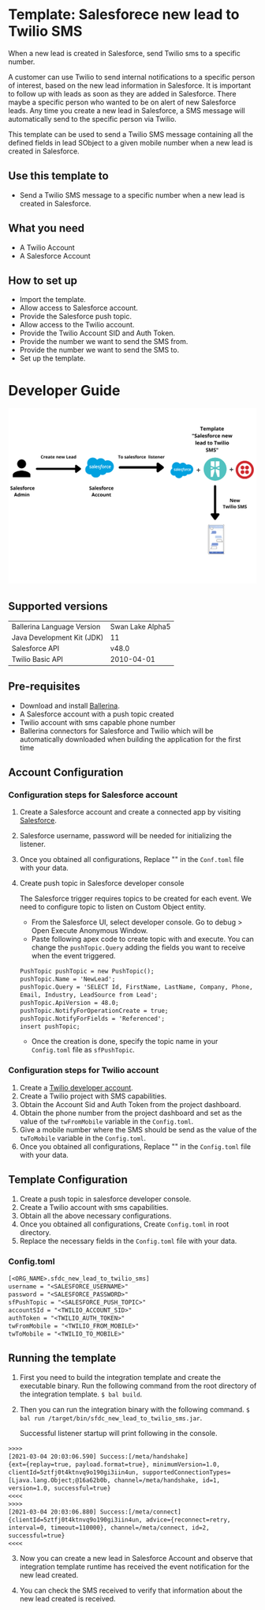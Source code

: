 # Template: Salesforece new lead to Twilio SMS

When a new lead is created in Salesforce, send Twilio sms to a specific number.

A customer can use Twilio to send internal notifications to a specific person of interest, based on the new lead information in Salesforce. 
It is important to follow up with leads as soon as they are added in Salesforce. There maybe a specific person who wanted to be on 
alert of new Salesforce leads. Any time you create a new lead in Salesforce, a SMS message will automatically send to 
the specific person via Twilio.

This template can be used to send a Twilio SMS message containing all 
the defined fields in lead SObject to a given mobile number when a new lead is created in Salesforce.

## Use this template to
- Send a Twilio SMS message to a specific number when a new lead is created in Salesforce.

## What you need
- A Twilio Account
- A Salesforce Account

## How to set up
- Import the template.
- Allow access to Salesforce account.
- Provide the Salesforce push topic.
- Allow access to the Twilio account.
- Provide the Twilio Account SID and Auth Token.
- Provide the number we want to send the SMS from.
- Provide the number we want to send the SMS to.
- Set up the template. 

# Developer Guide

<p align="center">
<img src="./docs/images/template_flow.png?raw=true" alt="Salesforce-GSheet Integration template overview"/>
</p>

## Supported versions

<table>
  <tr>
   <td>Ballerina Language Version
   </td>
   <td>Swan Lake Alpha5
   </td>
  </tr>
  <tr>
   <td>Java Development Kit (JDK) 
   </td>
   <td>11
   </td>
  </tr>
  <tr>
   <td>Salesforce API 
   </td>
   <td>v48.0
   </td>
  </tr>
  <tr>
   <td>Twilio Basic API
   </td>
   <td>2010-04-01
   </td>
  </tr>
</table>


## Pre-requisites
* Download and install [Ballerina](https://ballerinalang.org/downloads/).
* A Salesforce account with a push topic created
* Twilio account with sms capable phone number
* Ballerina connectors for Salesforce and Twilio which will be automatically downloaded when building the application for the first time


## Account Configuration

### Configuration steps for Salesforce account
1. Create a Salesforce account and create a connected app by visiting [Salesforce](https://www.salesforce.com). 
2. Salesforce username, password will be needed for initializing the listener. 
3. Once you obtained all configurations, Replace "" in the `Conf.toml` file with your data.
4.  Create push topic in Salesforce developer console

    The Salesforce trigger requires topics to be created for each event. We need to configure topic to listen on Custom Object entity.

    * From the Salesforce UI, select developer console. Go to debug > Open Execute Anonymous Window. 
    * Paste following apex code to create topic with <NewLead> and execute. You can change the `pushTopic.Query` adding the fields you want to receive when the event triggered.
    ```apex
    PushTopic pushTopic = new PushTopic();
    pushTopic.Name = 'NewLead';
    pushTopic.Query = 'SELECT Id, FirstName, LastName, Company, Phone, Email, Industry, LeadSource from Lead';
    pushTopic.ApiVersion = 48.0;
    pushTopic.NotifyForOperationCreate = true;
    pushTopic.NotifyForFields = 'Referenced';
    insert pushTopic;
    ```
    * Once the creation is done, specify the topic name in your `Config.toml` file as `sfPushTopic`.

### Configuration steps for Twilio account

1. Create a [Twilio developer account](https://www.twilio.com/). 
2. Create a Twilio project with SMS capabilities.
3. Obtain the Account Sid and Auth Token from the project dashboard.
4. Obtain the phone number from the project dashboard and set as the value of the `twFromMobile` variable in the `Config.toml`.
5. Give a mobile number where the SMS should be send as the value of the `twToMobile` variable in the `Config.toml`.
6. Once you obtained all configurations, Replace "" in the `Config.toml` file with your data.

## Template Configuration

1. Create a push topic in salesforce developer console.
2. Create a Twilio account with sms capabilities.
3. Obtain all the above necessary configurations.
4. Once you obtained all configurations, Create `Config.toml` in root directory.
5. Replace the necessary fields in the `Config.toml` file with your data.

### Config.toml 

```
[<ORG_NAME>.sfdc_new_lead_to_twilio_sms]
username = "<SALESFORCE_USERNAME>"
password = "<SALESFORCE_PASSWORD>"
sfPushTopic = "<SALESFORCE_PUSH_TOPIC>"
accountSId = "<TWILIO_ACCOUNT_SID>"
authToken = "<TWILIO_AUTH_TOKEN>"
twFromMobile = "<TWILIO_FROM_MOBILE>"
twToMobile = "<TWILIO_TO_MOBILE>" 
```

## Running the template

1. First you need to build the integration template and create the executable binary. Run the following command from the root directory of the integration template. 
`$ bal build`. 

2. Then you can run the integration binary with the following command. 
`$ bal run /target/bin/sfdc_new_lead_to_twilio_sms.jar`. 

    Successful listener startup will print following in the console.
```
>>>>
[2021-03-04 20:03:06.590] Success:[/meta/handshake]
{ext={replay=true, payload.format=true}, minimumVersion=1.0, clientId=5ztfj0t4ktnvq9o190gi3iin4un, supportedConnectionTypes=[Ljava.lang.Object;@16a62b0b, channel=/meta/handshake, id=1, version=1.0, successful=true}
<<<<
>>>>
[2021-03-04 20:03:06.880] Success:[/meta/connect]
{clientId=5ztfj0t4ktnvq9o190gi3iin4un, advice={reconnect=retry, interval=0, timeout=110000}, channel=/meta/connect, id=2, successful=true}
<<<<
```

3. Now you can create a new lead in Salesforce Account and observe that integration template runtime has received the event notification for the new lead created.

4. You can check the SMS received to verify that information about the new lead created is received. 

